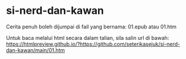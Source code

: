 # si-nerd-dan-kawan

Cerita penuh boleh dijumpai di fail yang bernama: 01.epub atau 01.htm

Untuk baca melalui html secara dalam talian, sila salin url di bawah:
https://htmlpreview.github.io/?https://github.com/seterikasejuk/si-nerd-dan-kawan/main/01.htm
